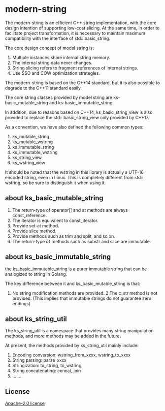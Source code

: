 # modern-string

The modern-string is an efficient C++ string implementation, with the core design intention of supporting low-cost slicing. 
At the same time, in order to facilitate project transformation, it is necessary to maintain maximum compatibility with the interface of std:: basic_string.

The core design concept of model string is:
  1. Multiple instances share internal string memory.
  2. The internal string data never changes.
  3. String slicing refers to fragment references of internal strings.
  4. Use SSO and COW optimization strategies.

The modern-string is based on the C++14 standard, but it is also possible to degrade to the C++11 standard easily.

The core string classes provided by model string are ks-basic_mutable_string and ks-basic_immutable_string.

In addition, due to reasons based on C++14, ks_basic_string_view is also provided to replace the std:: basic_string_view only provided by C++17.

As a convention, we have also defined the following common types:
  1. ks_mutable_string
  2. ks_mutable_wstring
  3. ks_immutable_string
  4. ks_immutable_wstring
  5. ks_string_view
  6. ks_wstring_view

It should be noted that the wstring in this library is actually a UTF-16 encoded string, even in Linux. 
This is completely different from std:: wstring, so be sure to distinguish it when using it.


## about ks_basic_mutable_string

  1. The return-type of operator\[] and at methods are always const_reference.
  2. The iterator is equivalent to const_iterator.
  3. Provide set-at method.
  4. Provide slice method.
  5. Provide methods such as trim and split, and so on.
  6. The return-type of methods such as substr and slice are immutable.


## about ks_basic_immutable_string

the ks_basic_immutable_string is a purer immutable string that can be analogized to string in Golang.

The key difference between it and ks_basic_mutable_string is that:
  1. No string modification methods are provided.
  2.The c_str method is not provided. (This implies that immutable strings do not guarantee zero endings)
  

## about ks_string_util

The ks_string_util is a namespace that provides many string manipulation methods, and more methods may be added in the future.

At present, the methods provided by ks_string_util mainly include:
  1. Encoding conversion: wstring_from_xxxx, wstring_to_xxxx
  2. String parsing: parse_xxxx
  3. Stringization: to_string, to_wstring
  4. String concatenating: concat, join
  5. ... ...


## License
[Apache-2.0 license](LICENSE)
